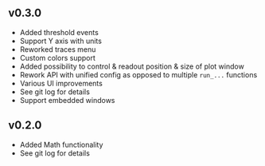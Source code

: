 ## v0.3.0

* Added threshold events
* Support Y axis with units
* Reworked traces menu
* Custom colors support
* Added possibility to control & readout position & size of plot window
* Rework API with unified config as opposed to multiple `run_...` functions
* Various UI improvements
* See git log for details
* Support embedded windows

## v0.2.0

* Added Math functionality
* See git log for details
